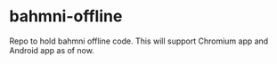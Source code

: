 # bahmni-offline
Repo to hold bahmni offline code. This will support Chromium app and Android app as of now.
